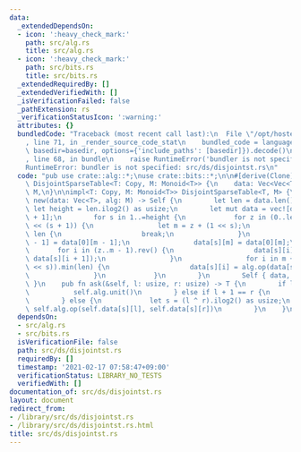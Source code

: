 ```yaml
---
data:
  _extendedDependsOn:
  - icon: ':heavy_check_mark:'
    path: src/alg.rs
    title: src/alg.rs
  - icon: ':heavy_check_mark:'
    path: src/bits.rs
    title: src/bits.rs
  _extendedRequiredBy: []
  _extendedVerifiedWith: []
  _isVerificationFailed: false
  _pathExtension: rs
  _verificationStatusIcon: ':warning:'
  attributes: {}
  bundledCode: "Traceback (most recent call last):\n  File \"/opt/hostedtoolcache/Python/3.9.1/x64/lib/python3.9/site-packages/onlinejudge_verify/documentation/build.py\"\
    , line 71, in _render_source_code_stat\n    bundled_code = language.bundle(stat.path,\
    \ basedir=basedir, options={'include_paths': [basedir]}).decode()\n  File \"/opt/hostedtoolcache/Python/3.9.1/x64/lib/python3.9/site-packages/onlinejudge_verify/languages/user_defined.py\"\
    , line 68, in bundle\n    raise RuntimeError('bundler is not specified: {}'.format(path.as_posix()))\n\
    RuntimeError: bundler is not specified: src/ds/disjointst.rs\n"
  code: "pub use crate::alg::*;\nuse crate::bits::*;\n\n#[derive(Clone)]\npub struct\
    \ DisjointSparseTable<T: Copy, M: Monoid<T>> {\n    data: Vec<Vec<T>>,\n    alg:\
    \ M,\n}\n\nimpl<T: Copy, M: Monoid<T>> DisjointSparseTable<T, M> {\n    pub fn\
    \ new(data: Vec<T>, alg: M) -> Self {\n        let len = data.len();\n       \
    \ let height = len.ilog2() as usize;\n        let mut data = vec![data; height\
    \ + 1];\n        for s in 1..=height {\n            for z in (0..len).step_by(1\
    \ << (s + 1)) {\n                let m = z + (1 << s);\n                if m >=\
    \ len {\n                    break;\n                }\n                data[s][m\
    \ - 1] = data[0][m - 1];\n                data[s][m] = data[0][m];\n         \
    \       for i in (z..m - 1).rev() {\n                    data[s][i] = alg.op(data[0][i],\
    \ data[s][i + 1]);\n                }\n                for i in m + 1..(m + (1\
    \ << s)).min(len) {\n                    data[s][i] = alg.op(data[s][i - 1], data[0][i]);\n\
    \                }\n            }\n        }\n        Self { data, alg }\n   \
    \ }\n    pub fn ask(&self, l: usize, r: usize) -> T {\n        if l == r {\n \
    \           self.alg.unit()\n        } else if l + 1 == r {\n            self.data[0][l]\n\
    \        } else {\n            let s = (l ^ r).ilog2() as usize;\n           \
    \ self.alg.op(self.data[s][l], self.data[s][r])\n        }\n    }\n}\n"
  dependsOn:
  - src/alg.rs
  - src/bits.rs
  isVerificationFile: false
  path: src/ds/disjointst.rs
  requiredBy: []
  timestamp: '2021-02-17 07:58:47+09:00'
  verificationStatus: LIBRARY_NO_TESTS
  verifiedWith: []
documentation_of: src/ds/disjointst.rs
layout: document
redirect_from:
- /library/src/ds/disjointst.rs
- /library/src/ds/disjointst.rs.html
title: src/ds/disjointst.rs
---
```

